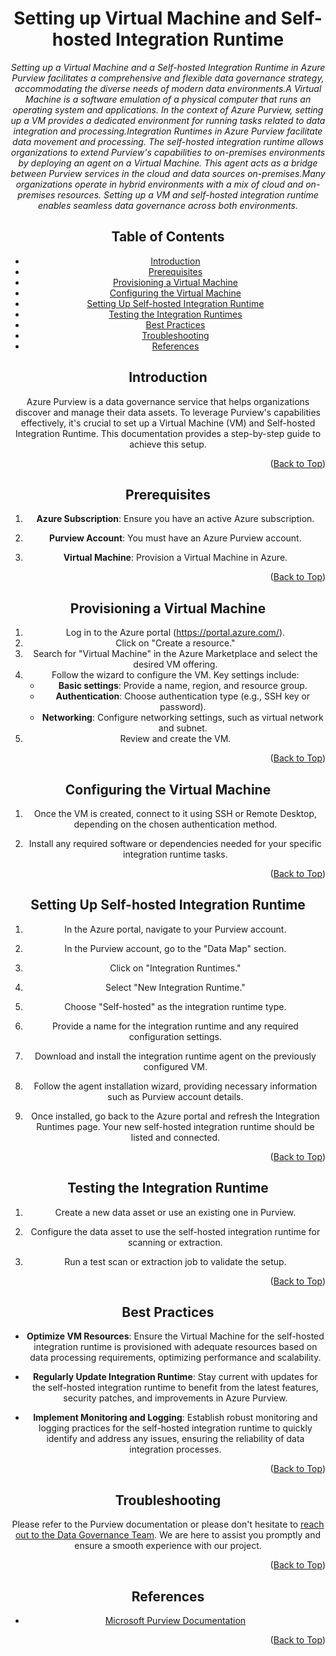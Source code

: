 <!-- Improved compatibility of Back to Top link -->
<a name="VM & IR Setup-top"></a>

<!-- Concept TITLE AND OVERVIEW -->

<center>

# Setting up Virtual Machine and Self-hosted Integration Runtime

*Setting up a Virtual Machine and a Self-hosted Integration Runtime in Azure Purview facilitates a comprehensive and flexible data governance strategy, accommodating the diverse needs of modern data environments.A Virtual Machine is a software emulation of a physical computer that runs an operating system and applications. In the context of Azure Purview, setting up a VM provides a dedicated environment for running tasks related to data integration and processing.Integration Runtimes in Azure Purview facilitate data movement and processing. The self-hosted integration runtime allows organizations to extend Purview's capabilities to on-premises environments by deploying an agent on a Virtual Machine. This agent acts as a bridge between Purview services in the cloud and data sources on-premises.Many organizations operate in hybrid environments with a mix of cloud and on-premises resources. Setting up a VM and self-hosted integration runtime enables seamless data governance across both environments.*

## Table of Contents

- [Introduction](#introduction)
- [Prerequisites](#prerequisites)
- [Provisioning a Virtual Machine](#provisioning-a-virtual-machine)
- [Configuring the Virtual Machine](#configuring-the-virtual-machine)
- [Setting Up Self-hosted Integration Runtime](#setting-up-self-hosted-integration-runtime)
- [Testing the Integration Runtimes](#testing-the-integration-runtimes)
- [Best Practices](#best-practices)
- [Troubleshooting](#troubleshooting)
- [References](#references)

## Introduction

Azure Purview is a data governance service that helps organizations discover and manage their data assets. To leverage Purview's capabilities effectively, it's crucial to set up a Virtual Machine (VM) and Self-hosted Integration Runtime. This documentation provides a step-by-step guide to achieve this setup.

<p align="right">(<a href="#VM & IR Setup-top">Back to Top</a>)</p>

## Prerequisites

1. **Azure Subscription**: Ensure you have an active Azure subscription.

2. **Purview Account**: You must have an Azure Purview account.

3. **Virtual Machine**: Provision a Virtual Machine in Azure.

<p align="right">(<a href="#VM & IR Setup-top">Back to Top</a>)</p>

## Provisioning a Virtual Machine

1. Log in to the Azure portal (https://portal.azure.com/).
2. Click on "Create a resource."
3. Search for "Virtual Machine" in the Azure Marketplace and select the desired VM offering.
4. Follow the wizard to configure the VM. Key settings include:
   - **Basic settings**: Provide a name, region, and resource group.
   - **Authentication**: Choose authentication type (e.g., SSH key or password).
   - **Networking**: Configure networking settings, such as virtual network and subnet.
5. Review and create the VM.

<p align="right">(<a href="#VM & IR Setup-top">Back to Top</a>)</p>

## Configuring the Virtual Machine

1. Once the VM is created, connect to it using SSH or Remote Desktop, depending on the chosen authentication method.

2. Install any required software or dependencies needed for your specific integration runtime tasks.

<p align="right">(<a href="#VM & IR Setup-top">Back to Top</a>)</p>

## Setting Up Self-hosted Integration Runtime

1. In the Azure portal, navigate to your Purview account.

2. In the Purview account, go to the "Data Map" section.

3. Click on "Integration Runtimes."

4. Select "New Integration Runtime."

5. Choose "Self-hosted" as the integration runtime type.

6. Provide a name for the integration runtime and any required configuration settings.

7. Download and install the integration runtime agent on the previously configured VM.

8. Follow the agent installation wizard, providing necessary information such as Purview account details.

9. Once installed, go back to the Azure portal and refresh the Integration Runtimes page. Your new self-hosted integration runtime should be listed and connected.

<p align="right">(<a href="#VM & IR Setup-top">Back to Top</a>)</p>

## Testing the Integration Runtime

1. Create a new data asset or use an existing one in Purview.

2. Configure the data asset to use the self-hosted integration runtime for scanning or extraction.

3. Run a test scan or extraction job to validate the setup.

<p align="right">(<a href="#VM & IR Setup-top">Back to Top</a>)</p>


## Best Practices

- **Optimize VM Resources**: Ensure the Virtual Machine for the self-hosted integration runtime is provisioned with adequate resources based on data processing requirements, optimizing performance and scalability.

- **Regularly Update Integration Runtime**: Stay current with updates for the self-hosted integration runtime to benefit from the latest features, security patches, and improvements in Azure Purview.

- **Implement Monitoring and Logging**: Establish robust monitoring and logging practices for the self-hosted integration runtime to quickly identify and address any issues, ensuring the reliability of data integration processes.

<p align="right">(<a href="#VM & IR Setup-top">Back to Top</a>)</p>

## Troubleshooting

Please refer to the Purview documentation or please don't hesitate to [reach out to the Data Governance Team](mailto:data_governance_team@hanes.com). We are here to assist you promptly and ensure a smooth experience with our project.

<p align="right">(<a href="#VM & IR Setup-top">Back to Top</a>)</p>

## References

- [Microsoft Purview Documentation](https://docs.microsoft.com/en-us/azure/purview/)

<p align="right">(<a href="#VM & IR Setup-top">Back to Top</a>)</p>








